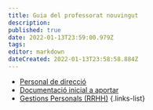 ```yaml
---
title: Guia del professorat nouvingut
description: 
published: true
date: 2022-01-13T23:59:00.979Z
tags: 
editor: markdown
dateCreated: 2022-01-13T23:58:58.884Z
---
```


- [Personal de direcció](/ca/escola-del-treball/professorat/rrhh)
- [Documentació inicial a aportar](/ca/escola-del-treball/professorat/rrhh)
- [Gestions Personals (RRHH)](/ca/escola-del-treball/professorat/rrhh)
{.links-list}